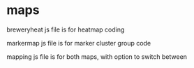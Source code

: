 # maps

breweryheat js file is for heatmap coding

markermap js file is for marker cluster group code

mapping js file is for both maps, with option to switch between